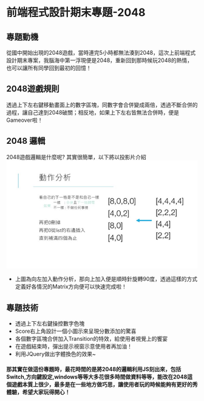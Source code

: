 # 前端程式設計期末專題-2048
## 專題動機
從國中開始出現的2048遊戲，當時連完5小時都無法湊到2048，這次上前端程式設計期末專案，我腦海中第一浮現便是2048，重新回到那時候玩2048的熱情，也可以讓所有同學回到最初的回憶！

## 2048遊戲規則
透過上下左右鍵移動畫面上的數字區塊，同數字會合併變成兩倍，透過不斷合併的過程，讓自己達到2048破關；相反地，如果上下左右皆無法合併時，便是Gameover啦！

## 2048 邏輯
2048遊戲邏輯是什麼呢? 其實很簡單，以下將以投影片介紹
![image](explain.jpg)
* 上圖為向左加入動作分析，那向上加入便是順時針旋轉90度，透過這樣的方式定義好各情況的Matrix方向便可以快速完成啦！

## 專題技術
* 透過上下左右鍵操控數字色塊
* Score右上角設計一個小圖示來呈現分數添加的驚喜
* 各個數字區塊合併加入Transition的特效，給使用者視覺上的饗宴
* 在遊戲結束時，彈出提示視窗示意使用者再加油！
* 利用JQuery做出字體換色的效果~
#### 那其實在做這份專題時，最花時間的是將2048的邏輯利用JS刻出來，包括Switch,方向鍵設定,windows等等大多花很多時間做資料等等，能改在2048這個遊戲本質上很少，最多是在一些地方做巧思，讓使用者玩的時候能夠有更好的秀體驗，希望大家玩得開心！
